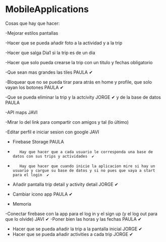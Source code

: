 # MobileApplications

Cosas que hay que hacer:

  -Mejorar estilos pantallas
  
  -Hacer que se pueda añadir foto a la actividad y a la trip  
  
  -Hacer que salga Dia1 si la trip es de un dia
  
  -Hacer que solo pueda crearse la trip con un titulo y fechas obligatorio 

  -Que sean mas grandes las tiles PAULA  ✔
  
  -Bloquear que no se pueda tirar para atrás en home y profile, que solo vayan los botones PAULA ✔
  
  -Que se pueda eliminar la trip y la actcivity JORGE  ✔
        y de la base de datos   PAULA
   
  -API maps JAVI
   
  -Mirar lo del link para compartir con amigos y tal (lo último)
  
  -Editar perfil e iniciar sesion con google JAVI
   
  - Firebase Storage PAULA
  -        Hay que hacer que a cada usuario le corresponda una base de datos con sus trips y actividades  ✔
  -        Hay que hacer que cuando inicie la aplicacion mire si hay un usuario y cargue su base de datos y si no pues que vaya a start para el login  ✔
 
  - Añadir pantalla trip detail y activity detail JORGE  ✔
 
  - Cambiar icono app PAULA ✔
  
  - Memoria 

  
   -Conectar firebase con la app para el log in y el sign up  (y el log out para que lo olvide) JAVI ✔
   -Poner bien las horas y las fechas PAULA ✔
   - Hacer que se pueda añadir la trip a la pantalla inicial JORGE ✔
   - Hacer que se pueda añadir activities a cada trip  JORGE ✔
